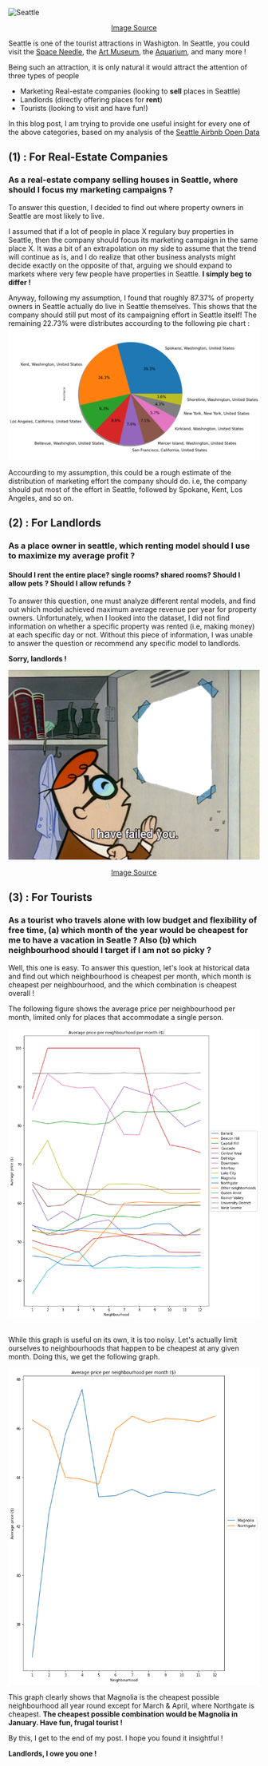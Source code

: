 ![Seattle](/docs/assets/imgs/seattle_image2.jpeg)


<p align="center">
  <a href="https://ar.wikipedia.org/wiki/%D9%85%D9%84%D9%81:Space_Needle002.jpg">Image Source</a>
</p>



Seattle is one of the tourist attractions in Washigton. In Seattle, you could visit the [Space Needle](https://www.spaceneedle.com/), the [Art Museum](https://www.seattleartmuseum.org/), the [Aquarium](https://www.seattleaquarium.org/), and many more !

Being such an attraction, it is only natural it would attract the attention of three types of people
* Marketing Real-estate companies (looking to **sell** places in Seattle)
* Landlords (directly offering places for **rent**)
* Tourists (looking to visit and have fun!)

In this blog post, I am trying to provide one useful insight for every one of the above categories, based on my analysis of the [Seattle Airbnb Open Data](https://www.kaggle.com/airbnb/seattle)

## (1) : For Real-Estate Companies
### As a real-estate company selling houses in Seattle, where should I focus my marketing campaigns ? 

To answer this question, I decided to find out where property owners in Seattle are most likely to live.

I assumed that if a lot of people in place X regulary buy properties in Seattle, then the company should focus its marketing campaign in the same place X.
It was a bit of an extrapolation on my side to assume that the trend will continue as is, and I do realize that other business analysts might decide exactly on the opposite of that, arguing we should expand to markets where very few people have properties in Seattle. **I simply beg to differ !**

Anyway, following my assumption, I found that roughly 87.37% of property owners in Seattle actually do live in Seattle themselves. This shows that the company should still put most of its campaigning effort in Seattle itself!
The remaining 22.73% were distributes accourding to the following pie chart : 
![Distribution Of Property Owners In Seattle Who Live Outside Seattle](/docs/assets/imgs/pie.png)

Accourding to my assumption, this could be a rough estimate of the distribution of marketing effort the company should do. 
i.e, the company should put most of the effort in Seattle, followed by Spokane, Kent, Los Angeles, and so on.

## (2) : For Landlords
### As a place owner in seattle, which renting model should I use to maximize my average profit ?
#### Should I rent the entire place? single rooms? shared rooms? Should I allow pets ? Should I allow refunds ?

To answer this question, one must analyze different rental models, and find out which model achieved maximum average revenue per year for property owners.
Unfortunately, when I looked into the dataset, I did not find information on whether a specific property was rented (i.e, making money) at each specific day or not.
Without this piece of information, I was unable to answer the question or recommend any specific model to landlords.


**Sorry, landlords !**



![failed you!](/docs/assets/imgs/failed3.png)


<p align="center">
  <a href="https://www.deviantart.com/ryanthescooterguy/art/Dexter-I-Have-Failed-You-base-574912964">Image Source</a>
</p>
  
  
 
## (3) : For Tourists
### As a tourist who travels alone with low budget and flexibility of free time, (a) which month of the year would be cheapest for me to have a vacation in Seatle ? Also (b) which neighbourhood should I target if I am not so picky ?

Well, this one is easy. To answer this question, let's look at historical data and find out which neighbourhood is cheapest per month, which month is cheapest per neighbourhood, and the which combination is cheapest overall ! 

The following figure shows the average price per neighbourhood per month, limited only for places that accommodate a single person.



![avg price per month per neighbourhood](/docs/assets/imgs/distrib_1.png)

<br>
While this graph is useful on its own, it is too noisy. Let's actually limit ourselves to neighbourhoods that happen to be cheapest at any given month.
Doing this, we get the following graph.



![avg price per month per neighbourhood filtered](/docs/assets/imgs/distrib_2.png)

This graph clearly shows that Magnolia is the cheapest possible neighbourhood all year round except for March & April, where Northgate is cheapest.
**The cheapest possible combination would be Magnolia in January. Have fun, frugal tourist !**


By this, I get to the end of my post. I hope you found it insightful ! 

**Landlords, I owe you one !** 

